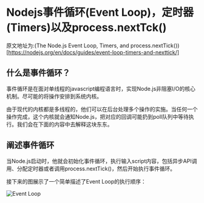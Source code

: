 # Nodejs事件循环(Event Loop)，定时器(Timers)以及process.nextTck()

原文地址为:(The Node.js Event Loop, Timers, and process.nextTick())[https://nodejs.org/en/docs/guides/event-loop-timers-and-nexttick/]

## 什么是事件循环？

事件循环是在面对单线程的javascript编程语言时，实现Node.js非阻塞I/O的核心机制。尽可能的将操作安排到系统内核。

由于现代的内核都是多线程的，他们可以在后台处理多个操作的实施。当任何一个操作完成，这个内核就会通知Node.js，把对应的回调可能扔到poll队列中等待执行。我们会在下面的内容中去解释这块东东。

## 阐述事件循环

当Node.js启动时，他就会初始化事件循环，执行输入script内容，包括异步API调用、分配定时器或者调用process.nextTick()，然后开始执行事件循环。

接下来的图展示了一个简单描述了Event Loop的执行顺序：

![Event Loop](https://")
